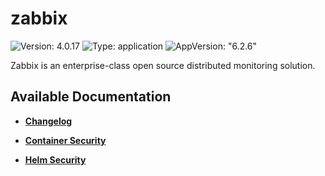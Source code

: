 # zabbix

![Version: 4.0.17](https://img.shields.io/badge/Version-4.0.17-informational?style=flat-square) ![Type: application](https://img.shields.io/badge/Type-application-informational?style=flat-square) ![AppVersion: "6.2.6"](https://img.shields.io/badge/AppVersion-"6.2.6"-informational?style=flat-square)

Zabbix is an enterprise-class open source distributed monitoring solution.

## Available Documentation

- [**Changelog**](CHANGELOG)

- [**Container Security**](container-security)

- [**Helm Security**](helm-security)

